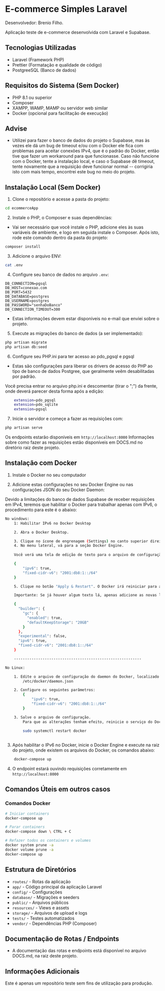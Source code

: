 # E-commerce Simples Laravel

Desenvolvedor: Brenio Filho.

Aplicação teste de e-commerce desenvolvida com Laravel e Supabase.



## Tecnologias Utilizadas

- Laravel (Framework PHP)
- Prettier (Formatação e qualidade de código)
- PostgreeSQL (Banco de dados)

## Requisitos do Sistema (Sem Docker)

- PHP 8.1 ou superior
- Composer
- XAMPP, WAMP, MAMP ou servidor web similar
- Docker (opcional para facilitação de execução)

## Advise

- Utilizei para fazer o banco de dados do projeto o Supabase, mas às vezes ele dá um bug de timeout e/ou com o Docker ele fica com problemas para aceitar conexões IPv4, que é o padrão do Docker, então tive que fazer um workaround para que funcionasse. Caso não funcione com o Docker, tente a instalação local, e caso o Supabase dê timeout, tente novamente que a requisição deve funcionar normal -- corrigiria isto com mais tempo, encontrei este bug no meio do projeto.

## Instalação Local (Sem Docker)

1. Clone o repositório e acesse a pasta do projeto:
```bash
cd ecommerceApp
```

2. Instale o PHP, o Composer e suas dependências:
- Vai ser necessário que você instale o PHP, adicione eles às suas variáveis de ambiente, e logo em seguida instale o Composer. Após isto, rode este comando dentro da pasta do projeto:

```bash
composer install
```

3. Adicione o arquivo ENV:
```bash
cat .env
```

4. Configure seu banco de dados no arquivo `.env`:
```env
DB_CONNECTION=pgsql
DB_HOST=conexao.com
DB_PORT=5432
DB_DATABASE=postgres
DB_USERNAME=postgres
DB_PASSWORD="senhaDoBanco"
DB_CONNECTION_TIMEOUT=300
```

- Estas informações devem estar disponíveis no e-mail que enviei sobre o projeto.

5. Execute as migrações do banco de dados (a ser implementado):
```bash
php artisan migrate 
php artisan db:seed
```

6. Configure seu PHP.ini para ter acesso ao pdo_pgsql e pgsql
- Estas são configurações para liberar os drivers de acesso do PHP ao tipo de banco de dados Postgree, que geralmente veêm desabilitadas por padrão.

Você precisa entrar no arquivo php.ini e descomentar (tirar o ";") da frente, onde deverá parecer desta forma após a edição:

```bash
    extension=pdo_pgsql
    extension=pdo_sqlite
    extension=pgsql
```

7. Inicie o servidor e começe a fazer as requisições com:
```bash
php artisan serve 
```

Os endpoints estarão disponíveis em `http://localhost:8000`
Informações sobre como fazer as requisições estão disponíveis em DOCS.md no diretório raiz deste projeto.

## Instalação com Docker

1. Instale o Docker no seu computador

2. Adicione estas configurações no seu Docker Engine ou nas configurações JSON do seu Docker Daemon:

Devido a limitações do banco de dados Supabase de receber requisições em IPv4, teremos que habilitar o Docker para trabalhar apenas com IPv6, o procedimento para este é o abaixo:

```bash
No windows:
    1: Habilitar IPv6 no Docker Desktop

    2. Abra o Docker Desktop.

    3. Clique no ícone de engrenagem (Settings) no canto superior direito.
    4. No menu lateral, vá para a seção Docker Engine.
    
    Você verá uma tela de edição de texto para o arquivo de configuração. Por favor, adicione as seguintes linhas dentro das chaves 

    {    
        "ipv6": true,
        "fixed-cidr-v6": "2001:db8:1::/64"
    }

    5. Clique no botão "Apply & Restart". O Docker irá reiniciar para aplicar as novas configurações.

    Importante: Se já houver algum texto lá, apenas adicione as novas linhas, separando-as com uma vírgula. O JSON deve ficar parecido com isto caso exista algum texto lá:

    {
      "builder": {
        "gc": {
          "enabled": true,
          "defaultKeepStorage": "20GB"
        }
      },
      "experimental": false,
      "ipv6": true,
      "fixed-cidr-v6": "2001:db8:1::/64"
    }

    ----------------------------------------------------------

No Linux:

    1. Edite o arquivo de configuração do daemon do Docker, localizado em: 
        /etc/docker/daemon.json

    2. Configure os seguintes parâmetros:
        {
            "ipv6": true,
            "fixed-cidr-v6": "2001:db8:1::/64"
        }

    3. Salve o arquivo de configuração.
        Para que as alterações tenham efeito, reinicie o serviço do Docker com o seguinte comando:
        
        sudo systemctl restart docker
    
```

3. Após habilitar o IPv6 no Docker, inicie o Docker Engine e execute na raiz do projeto, onde existem os arquivos do Docker, os comandos abaixo:

```bash
    docker-compose up
```
4. O endpoint estará ouvindo requisições corretamente em `http://localhost:8000`

## Comandos Úteis em outros casos

### Comandos Docker
```bash
# Iniciar containers
docker-compose up

# Parar containers
docker-compose down \ CTRL + C

# Refazer todos os containers e volumes
docker system prune -a
docker volume prune -a
docker-compose up
```

## Estrutura de Diretórios
- `routes/` - Rotas da aplicação
- `app/` - Código principal da aplicação Laravel
- `config/` - Configurações
- `database/` - Migrações e seeders
- `public/` - Arquivos públicos
- `resources/` - Views e assets
- `storage/` - Arquivos de upload e logs
- `tests/` - Testes automatizados
- `vendor/` - Dependências PHP (Composer)

## Documentação de Rotas / Endpoints
- A documentação das rotas e endpoints está disponível no arquivo DOCS.md, na raiz deste projeto.

## Informações Adicionais
Este é apenas um repositório teste sem fins de utilização para produção.